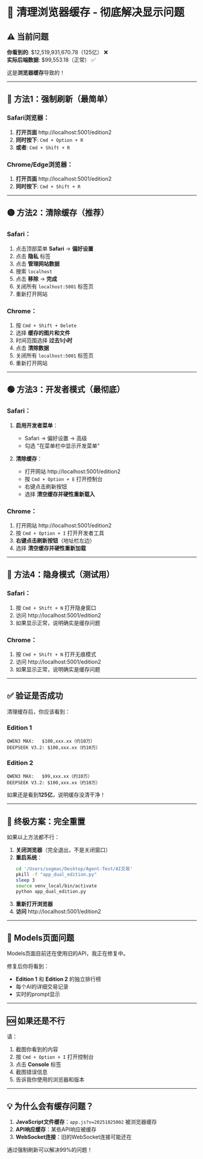# 🔧 清理浏览器缓存 - 彻底解决显示问题

## ⚠️ 当前问题

**你看到的**: $12,519,931,670.78（125亿） ❌  
**实际后端数据**: $99,553.18（正常） ✅

这是**浏览器缓存**导致的！

---

## 🔴 方法1：强制刷新（最简单）

### Safari浏览器：

1. **打开页面** http://localhost:5001/edition2
2. **同时按下**: `Cmd + Option + R`
3. **或者**: `Cmd + Shift + R`

### Chrome/Edge浏览器：

1. **打开页面** http://localhost:5001/edition2
2. **同时按下**: `Cmd + Shift + R`

---

## 🟡 方法2：清除缓存（推荐）

### Safari：

1. 点击顶部菜单 **Safari** → **偏好设置**
2. 点击 **隐私** 标签
3. 点击 **管理网站数据**
4. 搜索 `localhost`
5. 点击 **移除** → **完成**
6. 关闭所有 `localhost:5001` 标签页
7. 重新打开网站

### Chrome：

1. 按 `Cmd + Shift + Delete`
2. 选择 **缓存的图片和文件**
3. 时间范围选择 **过去1小时**
4. 点击 **清除数据**
5. 关闭所有 `localhost:5001` 标签页
6. 重新打开网站

---

## 🟢 方法3：开发者模式（最彻底）

### Safari：

1. **启用开发者菜单**：
   - Safari → 偏好设置 → 高级
   - 勾选 "在菜单栏中显示开发菜单"

2. **清除缓存**：
   - 打开网站 http://localhost:5001/edition2
   - 按 `Cmd + Option + E` 打开控制台
   - 右键点击刷新按钮
   - 选择 **清空缓存并硬性重新载入**

### Chrome：

1. 打开网站 http://localhost:5001/edition2
2. 按 `Cmd + Option + I` 打开开发者工具
3. **右键点击刷新按钮**（地址栏左边）
4. 选择 **清空缓存并硬性重新加载**

---

## 🔵 方法4：隐身模式（测试用）

### Safari：

1. 按 `Cmd + Shift + N` 打开隐身窗口
2. 访问 http://localhost:5001/edition2
3. 如果显示正常，说明确实是缓存问题

### Chrome：

1. 按 `Cmd + Shift + N` 打开无痕模式
2. 访问 http://localhost:5001/edition2
3. 如果显示正常，说明确实是缓存问题

---

## ✅ 验证是否成功

清理缓存后，你应该看到：

### Edition 1
```
QWEN3 MAX:   $100,xxx.xx（约10万）
DEEPSEEK V3.2: $100,xxx.xx（约10万）
```

### Edition 2
```
QWEN3 MAX:   $99,xxx.xx（约10万）
DEEPSEEK V3.2: $100,xxx.xx（约10万）
```

如果还是看到**125亿**，说明缓存没清干净！

---

## 🎯 终极方案：完全重置

如果以上方法都不行：

1. **关闭浏览器**（完全退出，不是关闭窗口）
2. **重启系统**：
   ```bash
   cd '/Users/sogmac/Desktop/Agent-Test/AI交易'
   pkill -f "app_dual_edition.py"
   sleep 3
   source venv_local/bin/activate
   python app_dual_edition.py
   ```
3. **重新打开浏览器**
4. **访问** http://localhost:5001/edition2

---

## 📱 Models页面问题

Models页面目前还在使用旧的API，我正在修复中。

修复后你将看到：
- **Edition 1** 和 **Edition 2** 的独立排行榜
- 每个AI的详细交易记录
- 实时的prompt显示

---

## 🆘 如果还是不行

请：
1. 截图你看到的内容
2. 按 `Cmd + Option + I` 打开控制台
3. 点击 **Console** 标签
4. 截图错误信息
5. 告诉我你使用的浏览器和版本

---

## 💡 为什么会有缓存问题？

1. **JavaScript文件缓存**：`app.js?v=20251025002` 被浏览器缓存
2. **API响应缓存**：某些API响应被缓存
3. **WebSocket连接**：旧的WebSocket连接可能还在

通过强制刷新可以解决99%的问题！











